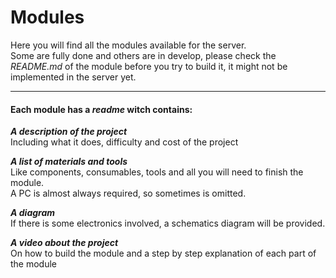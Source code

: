 # Modules

Here you will find all the modules available for the server.  
Some are fully done and others are in develop, please check the *README.md* of the module before you try to build it, it might not be implemented in the server yet.

***

#### Each module has a *readme* witch contains:

***A description of the  project***  
Including what it does, difficulty and cost of the project  

***A list of materials and tools***  
Like components, consumables, tools and all you will need to finish the module.  
A PC is almost always required, so sometimes is omitted.

***A diagram***  
If there is some electronics involved, a schematics diagram will be provided.

***A video about the project***  
On how to build the module and a step by step explanation of each part of the module